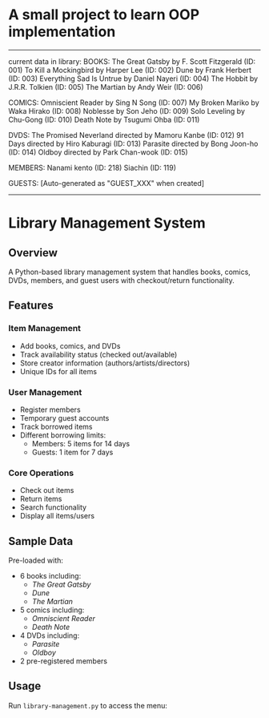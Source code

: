 # A small project to learn OOP implementation

_____________________________________________________________________
current data in library:
BOOKS:
The Great Gatsby by F. Scott Fitzgerald (ID: 001)
To Kill a Mockingbird by Harper Lee (ID: 002)
Dune by Frank Herbert (ID: 003)
Everything Sad Is Untrue by Daniel Nayeri (ID: 004)
The Hobbit by J.R.R. Tolkien (ID: 005)
The Martian by Andy Weir (ID: 006)

COMICS:
Omniscient Reader by Sing N Song (ID: 007)
My Broken Mariko by Waka Hirako (ID: 008)
Noblesse by Son Jeho (ID: 009)
Solo Leveling by Chu-Gong (ID: 010)
Death Note by Tsugumi Ohba (ID: 011)

DVDS:
The Promised Neverland directed by Mamoru Kanbe (ID: 012)
91 Days directed by Hiro Kaburagi (ID: 013)
Parasite directed by Bong Joon-ho (ID: 014)
Oldboy directed by Park Chan-wook (ID: 015)

MEMBERS:
Nanami kento (ID: 218)
Siachin (ID: 119)

GUESTS:
[Auto-generated as "GUEST_XXX" when created]


_________________________________________________________________________________
# Library Management System

## Overview
A Python-based library management system that handles books, comics, DVDs, members, and guest users with checkout/return functionality.

## Features

### Item Management
- Add books, comics, and DVDs
- Track availability status (checked out/available)
- Store creator information (authors/artists/directors)
- Unique IDs for all items

### User Management
- Register members
- Temporary guest accounts
- Track borrowed items
- Different borrowing limits:
  - Members: 5 items for 14 days
  - Guests: 1 item for 7 days

### Core Operations
- Check out items
- Return items
- Search functionality
- Display all items/users

## Sample Data
Pre-loaded with:
- 6 books including:
  - *The Great Gatsby*
  - *Dune* 
  - *The Martian*
- 5 comics including:
  - *Omniscient Reader*
  - *Death Note*
- 4 DVDs including:
  - *Parasite*
  - *Oldboy*
- 2 pre-registered members

## Usage
Run `library-management.py` to access the menu:


